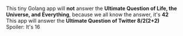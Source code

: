 This tiny Golang app will **not** answer the **Ultimate Question of Life, the Universe, and Everything**, because we all know the answer, it's **42**\
This app will answer the **Ultimate Question of Twitter 8/2(2+2)**\
Spoiler: It's 16
